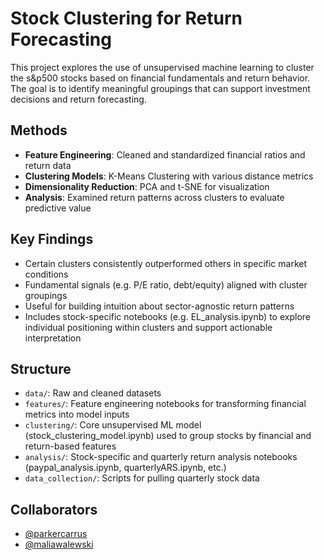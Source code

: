 # Stock Clustering for Return Forecasting

This project explores the use of unsupervised machine learning to cluster the s&p500 stocks based on financial fundamentals and return behavior. 
The goal is to identify meaningful groupings that can support investment decisions and return forecasting.

## Methods
- **Feature Engineering**: Cleaned and standardized financial ratios and return data
- **Clustering Models**: K-Means Clustering with various distance metrics
- **Dimensionality Reduction**: PCA and t-SNE for visualization
- **Analysis**: Examined return patterns across clusters to evaluate predictive value

## Key Findings
- Certain clusters consistently outperformed others in specific market conditions
- Fundamental signals (e.g. P/E ratio, debt/equity) aligned with cluster groupings
- Useful for building intuition about sector-agnostic return patterns
- Includes stock-specific notebooks (e.g. EL_analysis.ipynb) to explore individual positioning within clusters and support actionable interpretation

## Structure
- `data/`: Raw and cleaned datasets
- `features/`: Feature engineering notebooks for transforming financial metrics into model inputs
- `clustering/`: Core unsupervised ML model (stock_clustering_model.ipynb) used to group stocks by financial and return-based features
- `analysis/`: Stock-specific and quarterly return analysis notebooks (paypal_analysis.ipynb, quarterlyARS.ipynb, etc.)
- `data_collection/`: Scripts for pulling quarterly stock data

## Collaborators
- [@parkercarrus](https://github.com/parkercarrus)
- [@maliawalewski](https://github.com/maliawalewski)


